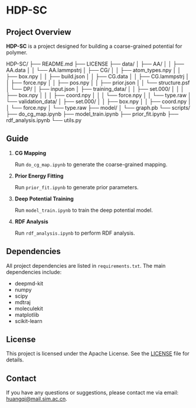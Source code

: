 # HDP-SC

## Project Overview

**HDP-SC** is a project designed for building a coarse-grained potential for polymer. 

HDP-SC/
├── README.md
├── LICENSE
├── data/
│   ├── AA/
│   │   ├── AA.data
│   │   └── AA.lammpstrj
│   ├── CG/
│   │   ├── atom_types.npy
│   │   ├── box.npy
│   │   ├── build.json
│   │   ├── CG.data
│   │   ├── CG.lammpstrj
│   │   ├── force.npy
│   │   ├── pos.npy
│   │   ├── prior.json
│   │   └── structure.psf
│   └── DP/
│       ├── input.json
│       ├── training_data/
│       │   ├── set.000/
│       │   │   ├── box.npy
│       │   │   ├── coord.npy
│       │   │   └── force.npy
│       │   └── type.raw
│       └── validation_data/
│           ├── set.000/
│           │   ├── box.npy
│           │   ├── coord.npy
│           │   └── force.npy
│           └── type.raw
├── model/
│   └── graph.pb
└── scripts/
    ├── do_cg_map.ipynb
    ├── model_train.ipynb
    ├── prior_fit.ipynb
    ├── rdf_analysis.ipynb
    └── utils.py
    
##  Guide

1. **CG Mapping**

   Run `do_cg_map.ipynb` to generate the coarse-grained mapping.

2. **Prior Energy Fitting**

   Run `prior_fit.ipynb` to generate prior parameters.

3. **Deep Potential Training**

   Run `model_train.ipynb` to train the deep potential model.

4. **RDF Analysis**

   Run `rdf_analysis.ipynb` to perform RDF analysis.

## Dependencies

All project dependencies are listed in `requirements.txt`. The main dependencies include:

- deepmd-kit
- numpy
- scipy
- mdtraj
- moleculekit
- matplotlib
- scikit-learn

## License

This project is licensed under the Apache License. See the [LICENSE](LICENSE) file for details.

## Contact

If you have any questions or suggestions, please contact me via email: huangqi@mail.sim.ac.cn.
